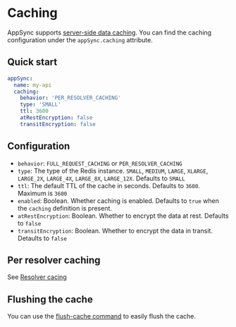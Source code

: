 # Caching

AppSync supports [server-side data caching](https://docs.aws.amazon.com/appsync/latest/devguide/enabling-caching.html). You can find the caching configuration under the `appSync.caching` attribute.

## Quick start

```yaml
appSync:
  name: my-api
  caching:
    behavior: 'PER_RESOLVER_CACHING'
    type: 'SMALL'
    ttl: 3600
    atRestEncryption: false
    transitEncryption: false
```

## Configuration

- `behavior`: `FULL_REQUEST_CACHING` or `PER_RESOLVER_CACHING`
- `type`: The type of the Redis instance. `SMALL`, `MEDIUM`, `LARGE`, `XLARGE`, `LARGE_2X`, `LARGE_4X`, `LARGE_8X`, `LARGE_12X`. Defaults to `SMALL`
- `ttl`: The default TTL of the cache in seconds. Defaults to `3600`. Maximum is `3600`
- `enabled`: Boolean. Whether caching is enabled. Defaults to `true` when the `caching` definition is present.
- `atRestEncryption`: Boolean. Whether to encrypt the data at rest. Defaults to `false`
- `transitEncryption`: Boolean. Whether to encrypt the data in transit. Detaults to `false`

## Per resolver caching

See [Resolver cacing](resolvers.md#caching)

## Flushing the cache

You can use the [flush-cache command](commands.md#flush-cache) to easily flush the cache.
